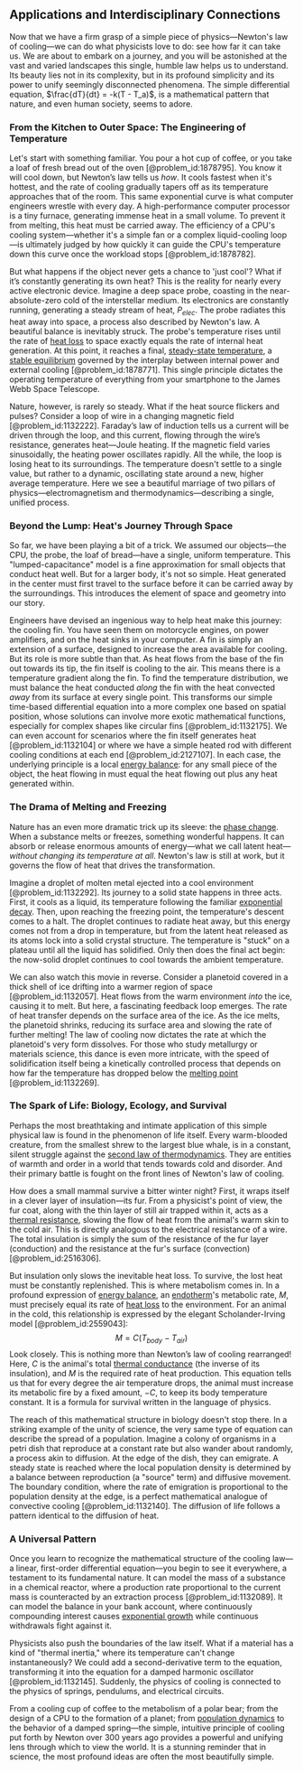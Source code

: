 ## Applications and Interdisciplinary Connections

Now that we have a firm grasp of a simple piece of physics—Newton's law of cooling—we can do what physicists love to do: see how far it can take us. We are about to embark on a journey, and you will be astonished at the vast and varied landscapes this single, humble law helps us to understand. Its beauty lies not in its complexity, but in its profound simplicity and its power to unify seemingly disconnected phenomena. The simple differential equation, $\frac{dT}{dt} = -k(T - T_a)$, is a mathematical pattern that nature, and even human society, seems to adore.

### From the Kitchen to Outer Space: The Engineering of Temperature

Let's start with something familiar. You pour a hot cup of coffee, or you take a loaf of fresh bread out of the oven [@problem_id:1878795]. You know it will cool down, but Newton’s law tells us *how*. It cools fastest when it's hottest, and the rate of cooling gradually tapers off as its temperature approaches that of the room. This same exponential curve is what computer engineers wrestle with every day. A high-performance computer processor is a tiny furnace, generating immense heat in a small volume. To prevent it from melting, this heat must be carried away. The efficiency of a CPU's cooling system—whether it's a simple fan or a complex liquid-cooling loop—is ultimately judged by how quickly it can guide the CPU's temperature down this curve once the workload stops [@problem_id:1878782].

But what happens if the object never gets a chance to 'just cool'? What if it’s constantly generating its own heat? This is the reality for nearly every active electronic device. Imagine a deep space probe, coasting in the near-absolute-zero cold of the interstellar medium. Its electronics are constantly running, generating a steady stream of heat, $P_{elec}$. The probe radiates this heat away into space, a process also described by Newton's law. A beautiful balance is inevitably struck. The probe's temperature rises until the rate of [heat loss](@article_id:165320) to space exactly equals the rate of internal heat generation. At this point, it reaches a final, [steady-state temperature](@article_id:136281), a [stable equilibrium](@article_id:268985) governed by the interplay between internal power and external cooling [@problem_id:1878771]. This single principle dictates the operating temperature of everything from your smartphone to the James Webb Space Telescope.

Nature, however, is rarely so steady. What if the heat source flickers and pulses? Consider a loop of wire in a changing magnetic field [@problem_id:1132222]. Faraday’s law of induction tells us a current will be driven through the loop, and this current, flowing through the wire’s resistance, generates heat—Joule heating. If the magnetic field varies sinusoidally, the heating power oscillates rapidly. All the while, the loop is losing heat to its surroundings. The temperature doesn't settle to a single value, but rather to a dynamic, oscillating state around a new, higher average temperature. Here we see a beautiful marriage of two pillars of physics—electromagnetism and thermodynamics—describing a single, unified process.

### Beyond the Lump: Heat's Journey Through Space

So far, we have been playing a bit of a trick. We assumed our objects—the CPU, the probe, the loaf of bread—have a single, uniform temperature. This "lumped-capacitance" model is a fine approximation for small objects that conduct heat well. But for a larger body, it's not so simple. Heat generated in the center must first travel to the surface before it can be carried away by the surroundings. This introduces the element of space and geometry into our story.

Engineers have devised an ingenious way to help heat make this journey: the cooling fin. You have seen them on motorcycle engines, on power amplifiers, and on the heat sinks in your computer. A fin is simply an extension of a surface, designed to increase the area available for cooling. But its role is more subtle than that. As heat flows from the base of the fin out towards its tip, the fin itself is cooling to the air. This means there is a temperature gradient along the fin. To find the temperature distribution, we must balance the heat conducted *along* the fin with the heat convected *away* from its surface at every single point. This transforms our simple time-based differential equation into a more complex one based on spatial position, whose solutions can involve more exotic mathematical functions, especially for complex shapes like circular fins [@problem_id:1132175]. We can even account for scenarios where the fin itself generates heat [@problem_id:1132104] or where we have a simple heated rod with different cooling conditions at each end [@problem_id:2127107]. In each case, the underlying principle is a local [energy balance](@article_id:150337): for any small piece of the object, the heat flowing in must equal the heat flowing out plus any heat generated within.

### The Drama of Melting and Freezing

Nature has an even more dramatic trick up its sleeve: the [phase change](@article_id:146830). When a substance melts or freezes, something wonderful happens. It can absorb or release enormous amounts of energy—what we call latent heat—*without changing its temperature at all*. Newton's law is still at work, but it governs the flow of heat that drives the transformation.

Imagine a droplet of molten metal ejected into a cool environment [@problem_id:1132292]. Its journey to a solid state happens in three acts. First, it cools as a liquid, its temperature following the familiar [exponential decay](@article_id:136268). Then, upon reaching the freezing point, the temperature's descent comes to a halt. The droplet continues to radiate heat away, but this energy comes not from a drop in temperature, but from the latent heat released as its atoms lock into a solid crystal structure. The temperature is "stuck" on a plateau until all the liquid has solidified. Only then does the final act begin: the now-solid droplet continues to cool towards the ambient temperature.

We can also watch this movie in reverse. Consider a planetoid covered in a thick shell of ice drifting into a warmer region of space [@problem_id:1132057]. Heat flows from the warm environment *into* the ice, causing it to melt. But here, a fascinating feedback loop emerges. The rate of heat transfer depends on the surface area of the ice. As the ice melts, the planetoid shrinks, reducing its surface area and slowing the rate of further melting! The law of cooling now dictates the rate at which the planetoid's very form dissolves. For those who study metallurgy or materials science, this dance is even more intricate, with the speed of solidification itself being a kinetically controlled process that depends on how far the temperature has dropped below the [melting point](@article_id:176493) [@problem_id:1132269].

### The Spark of Life: Biology, Ecology, and Survival

Perhaps the most breathtaking and intimate application of this simple physical law is found in the phenomenon of life itself. Every warm-blooded creature, from the smallest shrew to the largest blue whale, is in a constant, silent struggle against the [second law of thermodynamics](@article_id:142238). They are entities of warmth and order in a world that tends towards cold and disorder. And their primary battle is fought on the front lines of Newton's law of cooling.

How does a small mammal survive a bitter winter night? First, it wraps itself in a clever layer of insulation—its fur. From a physicist's point of view, the fur coat, along with the thin layer of still air trapped within it, acts as a [thermal resistance](@article_id:143606), slowing the flow of heat from the animal's warm skin to the cold air. This is directly analogous to the electrical resistance of a wire. The total insulation is simply the sum of the resistance of the fur layer (conduction) and the resistance at the fur's surface (convection) [@problem_id:2516306].

But insulation only slows the inevitable heat loss. To survive, the lost heat must be constantly replenished. This is where metabolism comes in. In a profound expression of [energy balance](@article_id:150337), an [endotherm](@article_id:151015)'s metabolic rate, $M$, must precisely equal its rate of [heat loss](@article_id:165320) to the environment. For an animal in the cold, this relationship is expressed by the elegant Scholander-Irving model [@problem_id:2559043]:
$$
M = C (T_{body} - T_{air})
$$
Look closely. This is nothing more than Newton’s law of cooling rearranged! Here, $C$ is the animal's total [thermal conductance](@article_id:188525) (the inverse of its insulation), and $M$ is the required rate of heat production. This equation tells us that for every degree the air temperature drops, the animal must increase its metabolic fire by a fixed amount, $-C$, to keep its body temperature constant. It is a formula for survival written in the language of physics.

The reach of this mathematical structure in biology doesn't stop there. In a striking example of the unity of science, the very same type of equation can describe the spread of a population. Imagine a colony of organisms in a petri dish that reproduce at a constant rate but also wander about randomly, a process akin to diffusion. At the edge of the dish, they can emigrate. A steady state is reached where the local population density is determined by a balance between reproduction (a "source" term) and diffusive movement. The boundary condition, where the rate of emigration is proportional to the population density at the edge, is a perfect mathematical analogue of convective cooling [@problem_id:1132140]. The diffusion of life follows a pattern identical to the diffusion of heat.

### A Universal Pattern

Once you learn to recognize the mathematical structure of the cooling law—a linear, first-order differential equation—you begin to see it everywhere, a testament to its fundamental nature. It can model the mass of a substance in a chemical reactor, where a production rate proportional to the current mass is counteracted by an extraction process [@problem_id:1132089]. It can model the balance in your bank account, where continuously compounding interest causes [exponential growth](@article_id:141375) while continuous withdrawals fight against it.

Physicists also push the boundaries of the law itself. What if a material has a kind of "thermal inertia," where its temperature can't change instantaneously? We could add a second-derivative term to the equation, transforming it into the equation for a damped harmonic oscillator [@problem_id:1132145]. Suddenly, the physics of cooling is connected to the physics of springs, pendulums, and electrical circuits.

From a cooling cup of coffee to the metabolism of a polar bear; from the design of a CPU to the formation of a planet; from [population dynamics](@article_id:135858) to the behavior of a damped spring—the simple, intuitive principle of cooling put forth by Newton over 300 years ago provides a powerful and unifying lens through which to view the world. It is a stunning reminder that in science, the most profound ideas are often the most beautifully simple.